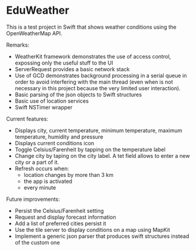 # EduWeather

This is a test project in Swift that shows weather conditions using the OpenWeatherMap API.


Remarks:

- WeatherKit framework demonstrates the use of access control, expossing only the useful stuff to the UI
- ServerRequest provides a basic network stack
- Use of GCD demonstrates background processing in a serial queue in order to avoid interfering with the main thread (even when is not necessary in this project because the very limited user interaction).
- Basic parsing of the json objects to Swift structures
- Basic use of location services
- Swift NSTimer wrapper


Current features:

- Displays city, current temperature, minimum temperature, maximum temperature, humidity and pressure
- Displays current conditions icon
- Toggle Celsius/Farenheit by tapping on the temperature label
- Change city by taping on the city label. A tet field allows to enter a new city or a part of it.
- Refresh occurs when:
  - location changes by more than 3 km
  - the app is activated
  - every minute

Future improvements:

- Persist the Celsius/Farenheit setting
- Request and display forecast information
- Add a list of preferred cities persist it
- Use the tile server to display conditions on a map using MapKit
- Implement a generic json parser that produces swift structures instead of the custom one

